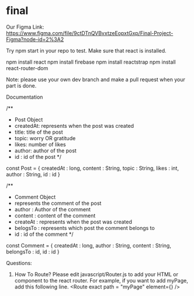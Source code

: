 # final

Our Figma Link: https://www.figma.com/file/9ctDTnQVBvxtzeEopxtGxp/Final-Project-Figma?node-id=2%3A2

Try npm start in your repo to test.
Make sure that react is installed.

npm install react
npm install firebase
npm install reactstrap
npm install react-router-dom

Note:
please use your own dev branch and make a pull request when your part is done.

Documentation

/**
 * Post Object
 * createdAt: represents when the post was created
 * title: title of the post
 * topic: worry OR gratitude
 * likes: number of likes
 * author: author of the post
 * id : id of the post 
 */

 const Post = {
    createdAt : long,
    content : String,
    topic : String,
    likes : int,
    author : String,
    id : id
}

/**
 * Comment Object
 * represents the comment of the post
 * author : Author of the comment
 * content : content of the comment
 * createAt : represents when the post was created
 * belogsTo : represents which post the comment belongs to
 * id : id of the comment
 */

const Comment = {
    createdAt : long,
    author : String,
    content : String,
    belongsTo : id,
    id : id
}

Questions:
1. How To Route?
Please edit javascript/Router.js to add your HTML or component to the react router.
For example, if you want to add myPage,
add this following line.
<Route exact path = "myPage" element={<myPage />} />


